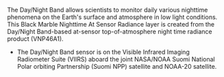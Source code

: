 The Day/Night Band allows scientists to monitor daily various nighttime phenomena on the Earth's surface and atmosphere in low light conditions. This Black Marble Nighttime At Sensor Radiance layer is created from the Day/Night Band-based at-sensor top-of-atmosphere night time radiance product (VNP46A1).

- The Day/Night Band sensor is on the Visible Infrared Imaging Radiometer Suite (VIIRS) aboard the joint NASA/NOAA Suomi National Polar orbiting Partnership (Suomi NPP) satellite and NOAA-20 satellite.
